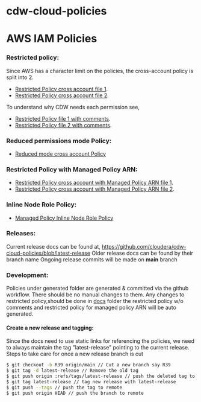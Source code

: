 # cdw-cloud-policies

# AWS IAM Policies

### Restricted policy:

Since AWS has a character limit on the policies, the cross-account policy is split into 2.

- [Restricted Policy cross account file 1](./aws-iam-policies/generated/restricted-policy-1.json5).
- [Restricted Policy cross account file 2](./aws-iam-policies/generated/restricted-policy-2.json5).

To understand why CDW needs each permission see,

- [Restricted Policy file 1 with comments](./aws-iam-policies/docs/restricted-policy-doc-1.json5).
- [Restricted Policy file 2 with comments](./aws-iam-policies/docs/restricted-policy-doc-2.json5).


### Reduced permissions mode Policy:

- [Reduced mode cross account Policy](./aws-iam-policies/reduced-permissions-mode.json)


### Restricted Policy with Managed Policy ARN:

- [Restricted Policy cross account with Managed Policy ARN file 1](./aws-iam-policies/generated/restricted-policy-managedARN-1.json5).
- [Restricted Policy cross account with Managed Policy ARN file 2](./aws-iam-policies/generated/restricted-policy-managedARN-2.json5).

### Inline Node Role Policy:

- [Managed Policy Inline Node Role Policy](./aws-iam-policies/managedArn-node-inline-policy.json)


### Releases:

Current release docs can be found at, https://github.com/cloudera/cdw-cloud-policies/blob/latest-release
Older release docs can be found by their branch name
Ongoing release commits will be made on **main** branch

### Development:

Policies under generated folder are generated & committed via the github workflow. There should be no manual changes to them.
Any changes to restricted policy,should be done in [docs](./aws-iam-policies/docs) folder
the restricted policy w/o comments and restricted policy for managed policy ARN will be auto generated.

#### Create a new release and tagging:

Since the docs need to use static links for referencing the policies, we need to always maintain the tag "latest-release" pointing to the current 
release. Steps to take care for once a new release branch is cut

```bash
$ git checkout -b R39 origin/main // Cut a new branch say R39
$ git tag -d latest-release // Remove the old tag
$ git push origin :refs/tags/latest-release // push the deleted tag to remote
$ git tag latest-release // tag new release with latest-release
$ git push --tags // push the tag to remote
$ git push origin HEAD // push the branch to remote
```
